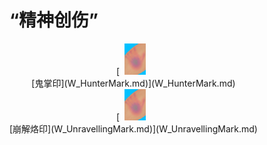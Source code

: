 # “精神创伤”  
<div style="display:inline-block"><div class="gamedatalist" style="text-align:center;min-width:150px;min-height:0px;"><div style="text-align:center;">[<div style="width:50px;display:inline-block;text-align:center"><img decoding="async" src="../wiki/Sprite/HuntersMark.png" href="a.md" style="max-width:50px;max-height:50px;"></div><br>[鬼掌印](W_HunterMark.md)](W_HunterMark.md)</div></div><div class="gamedatalist" style="text-align:center;min-width:150px;min-height:0px;"><div style="text-align:center;">[<div style="width:50px;display:inline-block;text-align:center"><img decoding="async" src="../wiki/Sprite/HuntersMark.png" href="a.md" style="max-width:50px;max-height:50px;"></div><br>[崩解烙印](W_UnravellingMark.md)](W_UnravellingMark.md)</div></div></div>  
  


<script>document.title="“精神创伤” - 卡牌生存百科 Card Survival Wiki";</script>